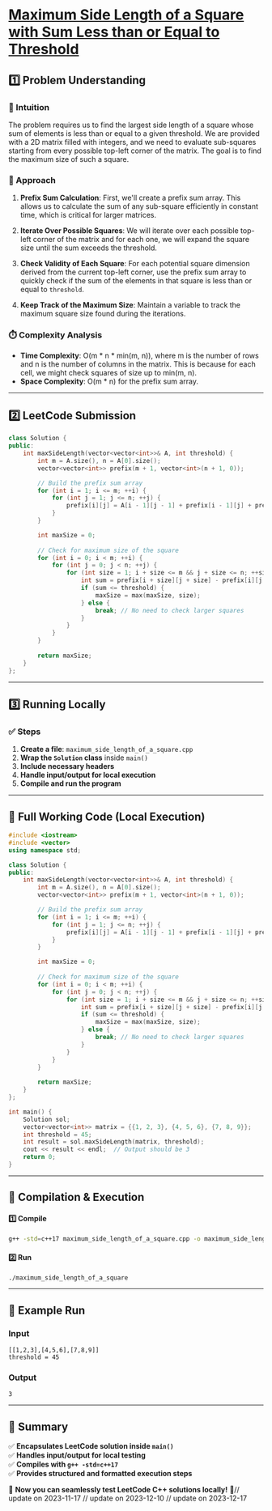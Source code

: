 # **[Maximum Side Length of a Square with Sum Less than or Equal to Threshold](https://leetcode.com/problems/maximum-side-length-of-a-square-with-sum-less-than-or-equal-to-threshold/description/)**  

## **1️⃣ Problem Understanding**  
### **📌 Intuition**  
The problem requires us to find the largest side length of a square whose sum of elements is less than or equal to a given threshold. We are provided with a 2D matrix filled with integers, and we need to evaluate sub-squares starting from every possible top-left corner of the matrix. The goal is to find the maximum size of such a square.

### **🚀 Approach**  
1. **Prefix Sum Calculation**: First, we'll create a prefix sum array. This allows us to calculate the sum of any sub-square efficiently in constant time, which is critical for larger matrices.
   
2. **Iterate Over Possible Squares**: We will iterate over each possible top-left corner of the matrix and for each one, we will expand the square size until the sum exceeds the threshold.

3. **Check Validity of Each Square**: For each potential square dimension derived from the current top-left corner, use the prefix sum array to quickly check if the sum of the elements in that square is less than or equal to `threshold`.

4. **Keep Track of the Maximum Size**: Maintain a variable to track the maximum square size found during the iterations.

### **⏱️ Complexity Analysis**  
- **Time Complexity**: O(m * n * min(m, n)), where m is the number of rows and n is the number of columns in the matrix. This is because for each cell, we might check squares of size up to min(m, n).
- **Space Complexity**: O(m * n) for the prefix sum array.

---  

## **2️⃣ LeetCode Submission**  
```cpp
class Solution {
public:
    int maxSideLength(vector<vector<int>>& A, int threshold) {
        int m = A.size(), n = A[0].size();
        vector<vector<int>> prefix(m + 1, vector<int>(n + 1, 0));

        // Build the prefix sum array
        for (int i = 1; i <= m; ++i) {
            for (int j = 1; j <= n; ++j) {
                prefix[i][j] = A[i - 1][j - 1] + prefix[i - 1][j] + prefix[i][j - 1] - prefix[i - 1][j - 1];
            }
        }

        int maxSize = 0;
        
        // Check for maximum size of the square
        for (int i = 0; i < m; ++i) {
            for (int j = 0; j < n; ++j) {
                for (int size = 1; i + size <= m && j + size <= n; ++size) {
                    int sum = prefix[i + size][j + size] - prefix[i][j + size] - prefix[i + size][j] + prefix[i][j];
                    if (sum <= threshold) {
                        maxSize = max(maxSize, size);
                    } else {
                        break; // No need to check larger squares
                    }
                }
            }
        }
        
        return maxSize;
    }
};  
```  

---  

## **3️⃣ Running Locally**  
### **✅ Steps**  
1. **Create a file**: `maximum_side_length_of_a_square.cpp`  
2. **Wrap the `Solution` class** inside `main()`  
3. **Include necessary headers**  
4. **Handle input/output for local execution**  
5. **Compile and run the program**  

---  

## **📝 Full Working Code (Local Execution)**  
```cpp
#include <iostream>
#include <vector>
using namespace std;

class Solution {
public:
    int maxSideLength(vector<vector<int>>& A, int threshold) {
        int m = A.size(), n = A[0].size();
        vector<vector<int>> prefix(m + 1, vector<int>(n + 1, 0));

        // Build the prefix sum array
        for (int i = 1; i <= m; ++i) {
            for (int j = 1; j <= n; ++j) {
                prefix[i][j] = A[i - 1][j - 1] + prefix[i - 1][j] + prefix[i][j - 1] - prefix[i - 1][j - 1];
            }
        }

        int maxSize = 0;
        
        // Check for maximum size of the square
        for (int i = 0; i < m; ++i) {
            for (int j = 0; j < n; ++j) {
                for (int size = 1; i + size <= m && j + size <= n; ++size) {
                    int sum = prefix[i + size][j + size] - prefix[i][j + size] - prefix[i + size][j] + prefix[i][j];
                    if (sum <= threshold) {
                        maxSize = max(maxSize, size);
                    } else {
                        break; // No need to check larger squares
                    }
                }
            }
        }
        
        return maxSize;
    }
};

int main() {
    Solution sol;
    vector<vector<int>> matrix = {{1, 2, 3}, {4, 5, 6}, {7, 8, 9}};
    int threshold = 45;
    int result = sol.maxSideLength(matrix, threshold);
    cout << result << endl;  // Output should be 3
    return 0;
}
```  

---  

## **🔧 Compilation & Execution**  
#### **1️⃣ Compile**  
```bash
g++ -std=c++17 maximum_side_length_of_a_square.cpp -o maximum_side_length_of_a_square
```  

#### **2️⃣ Run**  
```bash
./maximum_side_length_of_a_square
```  

---  

## **🎯 Example Run**  
### **Input**  
```
[[1,2,3],[4,5,6],[7,8,9]]
threshold = 45
```  
### **Output**  
```
3
```  

---  

## **📌 Summary**  
✅ **Encapsulates LeetCode solution inside `main()`**  
✅ **Handles input/output for local testing**  
✅ **Compiles with `g++ -std=c++17`**  
✅ **Provides structured and formatted execution steps**  

🚀 **Now you can seamlessly test LeetCode C++ solutions locally!** 🚀// update on 2023-11-17
// update on 2023-12-10
// update on 2023-12-17
